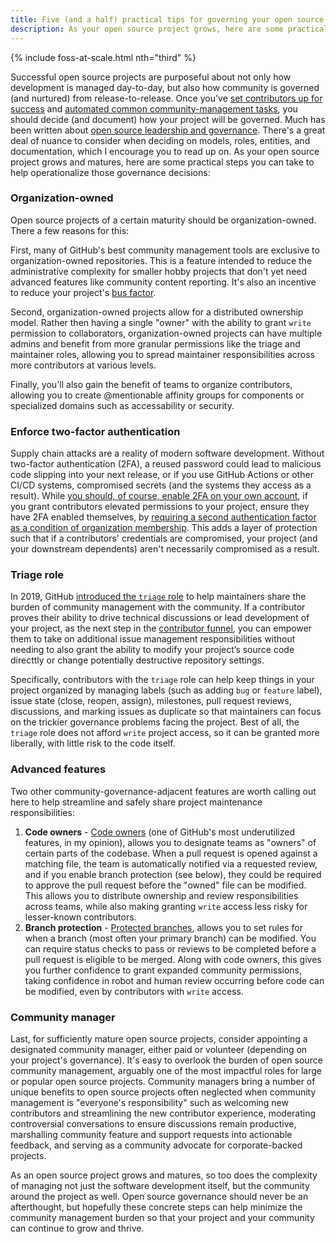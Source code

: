 ```yaml
---
title: Five (and a half) practical tips for governing your open source project
description: As your open source project grows, here are some practical steps you can take to help operationalize common governance decisions.
---
```


{% include foss-at-scale.html nth="third" %}

Successful open source projects are purposeful about not only how development is managed day-to-day, but also how community is governed (and nurtured) from release-to-release. Once you've [set contributors up for success](https://ben.balter.com/2020/05/15/set-open-source-contributors-up-for-success/) and [automated common community-management tasks](https://ben.balter.com/2020/08/10/automate-common-open-source-community-management-tasks/), you should decide (and document) how your project will be governed. Much has been written about [open source leadership and governance](https://opensource.guide/leadership-and-governance/). There's a great deal of nuance to consider when deciding on models, roles, entities, and documentation, which I encourage you to read up on. As your open source project grows and matures, here are some practical steps you can take to help operationalize those governance decisions:

### Organization-owned

Open source projects of a certain maturity should be organization-owned. There a few reasons for this: 

First, many of GitHub's best community management tools are exclusive to organization-owned repositories. This is a feature intended to reduce the administrative complexity for smaller hobby projects that don't yet need advanced features like community content reporting. It's also an incentive to reduce your project's [bus factor](https://en.wikipedia.org/wiki/Bus_factor).

Second, organization-owned projects allow for a distributed ownership model. Rather then having a single "owner" with the ability to grant `write` permission to collaborators, organization-owned projects can have multiple admins and benefit from more granular permissions like the triage and maintainer roles, allowing you to spread maintainer responsibilities across more contributors at various levels.

Finally, you'll also gain the benefit of teams to organize contributors, allowing you to create @mentionable affinity groups for components or specialized domains such as accessability or security.

### Enforce two-factor authentication

Supply chain attacks are a reality of modern software development. Without two-factor authentication (2FA), a reused password could lead to malicious code slipping into your next release, or if you use GitHub Actions or other CI/CD systems, compromised secrets (and the systems they access as a result). While [you should, of course, enable 2FA on your own account](https://docs.github.com/en/github/authenticating-to-github/securing-your-account-with-two-factor-authentication-2fa/configuring-two-factor-authentication), if you grant contributors elevated permissions to your project, ensure they have 2FA enabled themselves, by [requiring a second authentication factor as a condition of organization membership](https://docs.github.com/en/organizations/keeping-your-organization-secure/requiring-two-factor-authentication-in-your-organization). This adds a layer of protection such that if a contributors' credentials are compromised, your project (and your downstream dependents) aren't necessarily compromised as a result.

### Triage role

In 2019, GitHub [introduced the `triage` role](https://github.blog/2019-10-03-delegate-responsibilities-with-expanded-repository-permissions/) to help maintainers share the burden of community management with the community. If a contributor proves their ability to drive technical discussions or lead development of your project, as the next step in the [contributor funnel](https://ben.balter.com/2020/05/15/set-open-source-contributors-up-for-success/#1-guide-users-down-the-contributor-funnel), you can empower them to take on additional issue management responsibilities without needing to also grant the ability to modify your project’s source code directtly or change potentially destructive repository settings. 

Specifically, contributors with the `triage` role can help keep things in your project organized by managing labels (such as adding `bug` or `feature` label), issue state (close, reopen, assign), milestones, pull request reviews, discussions, and marking issues as duplicate so that maintainers can focus on the trickier governance problems facing the project. Best of all, the `triage` role does not afford `write` project access, so it can be granted more liberally, with little risk to the code itself.

### Advanced features

Two other community-governance-adjacent features are worth calling out here to help streamline and safely share project maintenance responsibilities:

1. **Code owners** - [Code owners](https://docs.github.com/en/github/creating-cloning-and-archiving-repositories/creating-a-repository-on-github/about-code-owners) (one of GitHub's most underutilized features, in my opinion), allows you to designate teams as "owners" of certain parts of the codebase. When a pull request is opened against a matching file, the team is automatically notified via a requested review, and if you enable branch protection (see below), they could be required to approve the pull request before the "owned" file can be modified. This allows you to distribute ownership and review responsibilities across teams, while also making granting `write` access less risky for lesser-known contributors.
2. **Branch protection** - [Protected branches](https://docs.github.com/en/github/administering-a-repository/defining-the-mergeability-of-pull-requests/about-protected-branches), allows you to set rules for when a branch (most often your primary branch) can be modified. You can require status checks to pass or reviews to be completed before a pull request is eligible to be merged. Along with code owners, this gives you further confidence to grant expanded community permissions, taking confidence in robot and human review occurring before code can be modified, even by contributors with `write` access.

### Community manager

Last, for sufficiently mature open source projects, consider appointing a designated community manager, either paid or volunteer (depending on your project's governance). It's easy to overlook the burden of open source community management, arguably one of the most impactful roles for large or popular open source projects. Community managers bring a number of unique benefits to open source projects often neglected when community management is "everyone's responsibility" such as welcoming new contributors and streamlining the new contributor experience, moderating controversial conversations to ensure discussions remain productive, marshalling community feature and support requests into actionable feedback, and serving as a community advocate for corporate-backed projects.

As an open source project grows and matures, so too does the complexity of managing not just the software development itself, but the community around the project as well. Open source governance should never be an afterthought, but hopefully these concrete steps can help minimize the community management burden so that your project and your community can continue to grow and thrive.